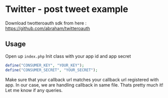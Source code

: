 # Twitter - post tweet example

Download twotteroauth sdk from here : https://github.com/abraham/twitteroauth

## Usage

Open up `index.php` Init class with your app id and app secret

```php
define("CONSUMER_KEY", "YOUR_KEY");
define("CONSUMER_SECRET", "YOUR_SECRET");
```
	
Make sure that your callback url matches your callback url registered with app. In our case, we are handling callback in same file. Thats pretty much it! Let me know if any queries.